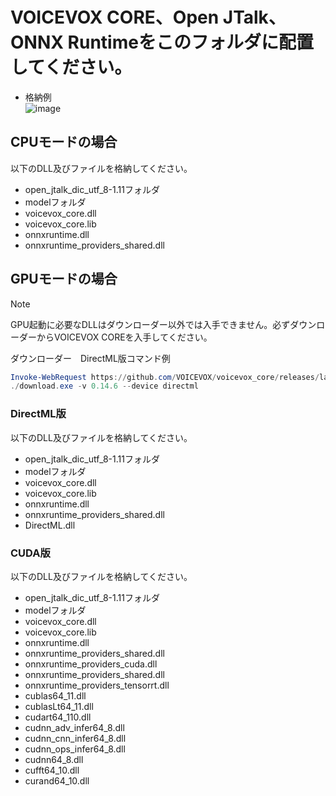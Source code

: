 # VOICEVOX CORE、Open JTalk、ONNX Runtimeをこのフォルダに配置してください。

- 格納例<br/>
![image](https://github.com/user-attachments/assets/ed65d70c-95dc-464f-af12-f1bec9537fef)

## CPUモードの場合

以下のDLL及びファイルを格納してください。

* open_jtalk_dic_utf_8-1.11フォルダ
* modelフォルダ
* voicevox_core.dll
* voicevox_core.lib
* onnxruntime.dll
* onnxruntime_providers_shared.dll

## GPUモードの場合

> [!NOTE]
> GPU起動に必要なDLLはダウンローダー以外では入手できません。必ずダウンローダーからVOICEVOX COREを入手してください。

ダウンローダー　DirectML版コマンド例
```PowerShell
Invoke-WebRequest https://github.com/VOICEVOX/voicevox_core/releases/latest/download/download-windows-x64.exe -OutFile ./download.exe
./download.exe -v 0.14.6 --device directml
```

### DirectML版

以下のDLL及びファイルを格納してください。

* open_jtalk_dic_utf_8-1.11フォルダ
* modelフォルダ
* voicevox_core.dll
* voicevox_core.lib
* onnxruntime.dll
* onnxruntime_providers_shared.dll
* DirectML.dll

### CUDA版

以下のDLL及びファイルを格納してください。

* open_jtalk_dic_utf_8-1.11フォルダ
* modelフォルダ
* voicevox_core.dll
* voicevox_core.lib
* onnxruntime.dll
* onnxruntime_providers_shared.dll
* onnxruntime_providers_cuda.dll
* onnxruntime_providers_shared.dll
* onnxruntime_providers_tensorrt.dll
* cublas64_11.dll
* cublasLt64_11.dll
* cudart64_110.dll
* cudnn_adv_infer64_8.dll
* cudnn_cnn_infer64_8.dll
* cudnn_ops_infer64_8.dll
* cudnn64_8.dll
* cufft64_10.dll
* curand64_10.dll
